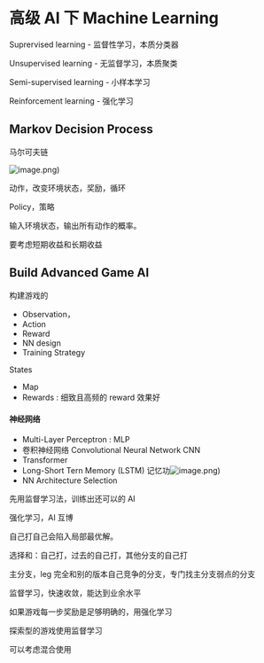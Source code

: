 # 高级 AI 下 Machine Learning

Suprervised learning - 监督性学习，本质分类器

Unsupervised learning - 无监督学习，本质聚类

Semi-supervised learning - 小样本学习

Reinforcement learning - 强化学习

## Markov Decision Process

马尔可夫链

![image.png](https://image-1253155090.cos.ap-nanjing.myqcloud.com/202508292006855.png))

动作，改变环境状态，奖励，循环

Policy，策略

输入环境状态，输出所有动作的概率。

要考虑短期收益和长期收益

## Build Advanced Game AI

构建游戏的

- Observation，
- Action
- Reward
- NN design
- Training Strategy

States

- Map
- Rewards : 细致且高频的 reward 效果好

#### 神经网络

- Multi-Layer Perceptron : MLP
- 卷积神经网络 Convolutional Neural Network CNN
- Transformer
- Long-Short Tern Memory (LSTM) 记忆功![image.png](https://image-1253155090.cos.ap-nanjing.myqcloud.com/202508292006902.png))
- NN Architecture Selection

先用监督学习法，训练出还可以的 AI

强化学习，AI 互博

自己打自己会陷入局部最优解。

选择和：自己打，过去的自己打，其他分支的自己打

主分支，leg 完全和别的版本自己竞争的分支，专门找主分支弱点的分支

监督学习，快速收敛，能达到业余水平

如果游戏每一步奖励是足够明确的，用强化学习

探索型的游戏使用监督学习

可以考虑混合使用
